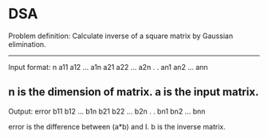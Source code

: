 # DSA

Problem definition:
    Calculate inverse of a square matrix by Gaussian elimination.
    
---------------------------------
Input format:
n
a11 a12 ... a1n
a21 a22 ... a2n
.
.
an1 an2 ... ann

n is the dimension of matrix.
a is the input matrix.
----------------------------------
Output:
error
b11 b12 ... b1n
b21 b22 ... b2n
.
.
bn1 bn2 ... bnn

error is the difference between (a*b) and I.
b is the inverse matrix.
